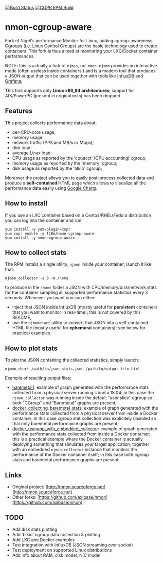 [![Build Status](https://travis-ci.com/f18m/nmon-cgroup-aware.svg?branch=master)](https://travis-ci.com/f18m/nmon-cgroup-aware)
[![COPR RPM Build](https://copr.fedorainfracloud.org/coprs/f18m/nmon-cgroup-aware/package/nmon-cgroup-aware/status_image/last_build.png)](https://copr.fedorainfracloud.org/coprs/f18m/nmon-cgroup-aware/)


# nmon-cgroup-aware

Fork of Nigel's performance Monitor for Linux, adding cgroup-awareness.
Cgroups (i.e. Linux Control Groups) are the basic technology used to create containers.
This fork is thus aimed at monitoring your LXC/Docker container performances.

NOTE: this is actually a fork of `njmon`, not `nmon`. 
`njmon` provides no interactive mode (often useless inside containers!) and is a modern tool that produces a 
JSON output that can be used together with tools like [InfluxDB](https://www.influxdata.com/) and [Grafana](https://grafana.com/).

This fork supports only **Linux x86_64 architectures**; support for AIX/PowerPC (present in original `nmon`) has been dropped.

## Features

This project collects performance data about:

- per-CPU-core usage;
- memory usage;
- network traffic (PPS and MB/s or Mbps);
- disk load;
- average Linux load;
- CPU usage as reported by the 'cpuacct' (CPU accounting) cgroup;
- memory usage as reported by the 'memory' cgroup;
- disk usage as reported by the 'blkio' cgroup;

Moreover the project allows you to easily post-process collected data and produce a **self-contained** HTML page which allows
to visualize all the performance data easily using [Google Charts](https://developers.google.com/chart/).


## How to install

If you use an LXC container
based on a Centos/RHEL/Fedora distribution you can log into the container and run:

```
yum install -y yum-plugin-copr
yum copr enable -y f18m/nmon-cgroup-aware
yum install -y nmon-cgroup-aware
```

## How to collect stats

The RPM installs a single utility, `njmon` inside your container; launch it like that:

```
njmon_collector -s 3 -m /home
```

to produce in the `/home` folder a JSON with CPU/memory/disk/network stats for the container
sampling all supported performance statistics every 3 seconds.
Whenever you want you can either:

- inject that JSON inside InfluxDB (mostly useful for **persistent** containers that you want to monitor in real-time);
  this is not covered by this README;
- use the `njmonchart` utility to convert that JSON into a self-contained HTML file (mostly useful for **ephemeral** containers);
  see below for practical examples.


## How to plot stats

To plot the JSON containing the collected statistics, simply launch:

```
njmon_chart /path/to/json-stats.json /path/to/output-file.html
```

Example of resulting output files:

 - [baremetal1](https://f18m.github.io/nmon-cgroup-aware/examples/baremetal1_20190413_1605.html): 
   example of graph generated with the performance stats collected from a physical server running Ubuntu 18.04; 
   in this case the `njmon_collector` was running inside the default "user.slice" cgroup so both "CGroup" and "Baremetal"
   graphs are present;
 - [docker_collecting_baremetal_stats](https://f18m.github.io/nmon-cgroup-aware/examples/docker_collecting_baremetal_stats.html): 
   example of graph generated with the performance stats collected from a physical server from inside a Docker container;
   in this case cgroup stat collection was explicitely disabled so that only baremetal performance graphs are present;
 - [docker_userapp_with_embedded_collector](https://f18m.github.io/nmon-cgroup-aware/examples/docker_userapp_with_embedded_collector.html): 
   example of graph generated with the performance stats collected from inside a Docker container; this is a practical example
   where the Docker container is actually deploying something that simulates your target application, together with an embedded
   `njmon_collector` instance that monitors the performance of the Docker container itself;
   in this case both cgroup stats and baremetal performance graphs are present.

## Links

- Original project: [http://nmon.sourceforge.net](http://nmon.sourceforge.net)
- Other forks: [https://github.com/axibase/nmon](https://github.com/axibase/nmon)


## TODO

- Add disk stats plotting
- Add 'blkio' cgroup data collection & plotting
- Add LXC and Docker examples
- Test integration with InfluxDB (JSON streaming over socket)
- Test deployment on supported Linux distributions
- Add info about RAM, disk model, NIC model
